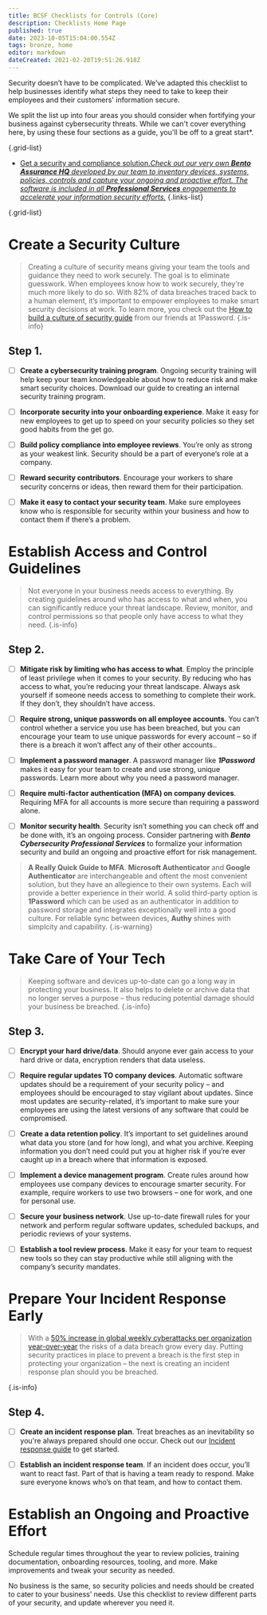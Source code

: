 ```yaml
---
title: BCSF Checklists for Controls (Core)
description: Checklists Home Page
published: true
date: 2023-10-05T15:04:00.554Z
tags: bronze, home
editor: markdown
dateCreated: 2021-02-20T19:51:26.918Z
---
```


Security doesn’t have to be complicated. We’ve adapted this checklist to help businesses identify what steps they need to take to keep their employees and their customers' information secure.

We split the list up into four areas you should consider when fortifying your business against cybersecurity threats. While we can't cover everything here, by using these four sections as a guide, you'll be off to a great start*.


{.grid-list}
- [Get a security and compliance solution.*Check out our very own **Bento Assurance HQ** developed by our team to inventory devices, systems, policies, controls and capture your ongoing and proactive effort. The software is included in all **Professional Services** engagements to accelerate your information security efforts.*](https://www.bentosecurity.com/assurancehq)
{.links-list}

{.grid-list}

# Create a Security Culture
> Creating a culture of security means giving your team the tools and guidance they need to work securely. The goal is to eliminate guesswork. When employees know how to work securely, they're much more likely to do so. With 82% of data breaches traced back to a human element, it’s important to empower employees to make smart security decisions at work. To learn more, you check out the [How to build a culture of security guide](https://1password.com/resources/culture-of-security/infographic-culture-of-security.pdf) from our friends at 1Password.
{.is-info}


## Step 1.

- [ ] **Create a cybersecurity training program**.  Ongoing security training will help keep your team knowledgeable about how to reduce risk and make smart security choices. Download our guide to creating an internal security training program.

- [ ]  **Incorporate security into your onboarding experience**. Make it easy for new employees to get up to speed on your security policies so they set good habits from the get go.

- [ ]  **Build policy compliance into employee reviews**. You’re only as strong as your weakest link. Security should be a part of everyone’s role at a company.

- [ ]  **Reward security contributors**. Encourage your workers to share security concerns or ideas, then reward them for their participation.

- [ ] **Make it easy to contact your security team**. Make sure employees know who is responsible for security within your business and how to contact them if there’s a problem.

# Establish Access and Control Guidelines
> Not everyone in your business needs access to everything. By creating guidelines around who has access to what and when, you can significantly reduce your threat landscape. Review, monitor, and control permissions so that people only have access to what they need.
{.is-info}


## Step 2.

- [ ] **Mitigate risk by limiting who has access to what**. Employ the principle of least privilege when it comes to your security. By reducing who has access to what, you’re reducing your threat landscape. Always ask yourself if someone needs access to something to complete their work. If they don’t, they shouldn’t have access.

- [ ] **Require strong, unique passwords on all employee accounts**. You can’t control whether a service you use has been breached, but you can encourage your team to use unique passwords for every account – so if there is a breach it won’t affect any of their other accounts..

- [ ] **Implement a password manager**. A password manager like ***1Password*** makes it easy for your team to create and use strong, unique passwords. Learn more about why you need a password manager.  

- [ ] **Require multi-factor authentication (MFA) on company devices**. Requiring MFA for all accounts is more secure than requiring a password alone. 

- [ ] **Monitor security health**. Security isn’t something you can check off and be done with, it’s an ongoing process. Consider partnering with ***Bento Cybersecurity Professional Services*** to formalize your information security and build an ongoing and proactive effort for risk management.  

> **A Really Quick Guide to MFA**.
**Microsoft Authenticator** and **Google Authenticator** are interchangeable and oftent the most convenient solution, but they have an allegience to their own systems.  Each will provide a better experience in their world.  A solid third-party option is **1Password** which can be used as an authenticator in addition to password storage and integrates exceptionally well into a good culture.  For reliable sync between devices, **Authy** shines with simplcity and capability.
{.is-warning}


# Take Care of Your Tech
> Keeping software and devices up-to-date can go a long way in protecting your business. It also helps to delete or archive data that no longer serves a purpose – thus reducing potential damage should your business be breached.
{.is-info}


## Step 3.

- [ ] **Encrypt your hard drive/data**. Should anyone ever gain access to your hard drive or data, encryption renders that data useless.

- [ ] **Require regular updates TO company devices**. Automatic software updates should be a requirement of your security policy – and employees should be encouraged to stay vigilant about updates. Since most updates are security-related, it’s important to make sure your employees are using the latest versions of any software that could be compromised.

- [ ] **Create a data retention policy**. It’s important to set guidelines around what data you store (and for how long), and what you archive. Keeping information you don’t need could put you at higher risk if you’re ever caught up in a breach where that information is exposed.

- [ ] **Implement a device management program**. Create rules around how employees use company devices to encourage smarter security. For example, require workers to use two browsers – one for work, and one for personal use.

- [ ] **Secure your business network**. Use up-to-date firewall rules for your network and perform regular software updates, scheduled backups, and periodic reviews of your systems.

- [ ] **Establish a tool review process**. Make it easy for your team to request new tools so they can stay productive while still aligning with the company’s security mandates.

# Prepare Your Incident Response Early
> With a [50% increase in global weekly cyberattacks per organization year-over-year](https://www.techradar.com/news/cyberattacks-on-businesses-saw-a-huge-rise-in-2021) the risks of a data breach grow every day. Putting security practices in place to prevent a breach is the first step in protecting your organization – the next is creating an incident response plan should you be breached.

{.is-info}


## Step 4.

- [ ] **Create an incident response plan**. Treat breaches as an inevitability so you're always prepared should one occur. Check out our [Incident response guide](/bronze-training/background-advanced/10-steps-incident-management) to get started.

- [ ] **Establish an incident response team**. If an incident does occur, you’ll want to react fast. Part of that is having a team ready to respond. Make sure everyone knows who’s on that team, and how to contact them.

# Establish an Ongoing and Proactive Effort
Schedule regular times throughout the year to review policies, training documentation, onboarding resources, tooling, and more. Make improvements and tweak your security as needed.

No business is the same, so security policies and needs should be created to cater to your business’ needs. Use this checklist to review different parts of your security, and update wherever you need it.
